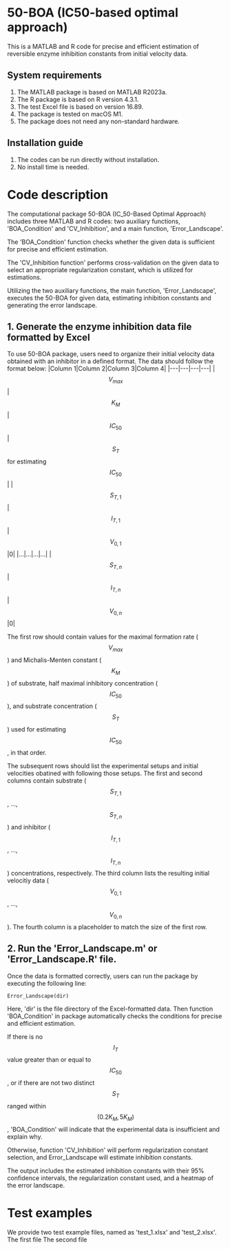 # 50-BOA (IC50-based optimal approach)
This is a MATLAB and R code for precise and efficient estimation of reversible enzyme inhibition constants from initial velocity data.
## System requirements
1. The MATLAB package is based on MATLAB R2023a.
2. The R package is based on R version 4.3.1.
3. The test Excel file is based on version 16.89.
4. The package is tested on macOS M1.
5. The package does not need any non-standard hardware.
## Installation guide
1. The codes can be run directly without installation.
2. No install time is needed.
# Code description
The computational package 50-BOA (IC_50-Based Optimal Approach) includes three MATLAB and R codes: two auxiliary functions, 'BOA_Condition' and 'CV_Inhibition', and a main function, 'Error_Landscape'.

The 'BOA_Condition' function checks whether the given data is sufficient for precise and efficient estimation.

The 'CV_Inhibition function' performs cross-validation on the given data to select an appropriate regularization constant, which is utilized for estimations. 

Utilizing the two auxiliary functions, the main function, 'Error_Landscape', executes the 50-BOA for given data, estimating inhibition constants and generating the error landscape.

## 1. Generate the enzyme inhibition data file formatted by Excel
To use 50-BOA package, users need to organize their initial velocity data obtained with an inhibitor in a defined format. The data should follow the format below:
|Column 1|Column 2|Column 3|Column 4|
|---|---|---|---|
|$$V_{max}$$|$$K_{M}$$|$$IC_{50}$$|$$S_T$$ for estimating $$IC_{50}$$|
|$$S_{T,1}$$|$$I_{T,1}$$|$$V_{0,1}$$|0|
|...|...|...|...|
|$$S_{T,n}$$|$$I_{T,n}$$|$$V_{0,n}$$|0|

The first row should contain values for the maximal formation rate ($$V_{max}$$) and Michalis-Menten constant ($$K_M$$) of substrate, half maximal inhibitory concentration ($$IC_{50}$$), and substrate concentration ($$S_T$$) used for estimating $$IC_{50}$$, in that order.

The subsequent rows should list the experimental setups and initial velocities obatined with following those setups. The first and second columns contain substrate ($$S_{T,1}$$, ..., $$S_{T,n}$$) and inhibitor ($$I_{T,1}$$, ..., $$I_{T,n}$$) concentrations, respectively. The third column lists the resulting initial velocitiy data ($$V_{0,1}$$, ..., $$V_{0,n}$$). The fourth column is a placeholder to match the size of the first row.
## 2. Run the 'Error_Landscape.m' or 'Error_Landscape.R' file.
Once the data is formatted correctly, users can run the package by executing the following line:

    Error_Landscape(dir)
Here, 'dir' is the file directory of the Excel-formatted data. Then function 'BOA_Condition' in package automatically checks the conditions for precise and efficient estimation.

If there is no $$I_T$$ value greater than or equal to $$IC_{50}$$, or if there are not two distinct $$S_T$$ ranged within $$(0.2K_M, 5K_M)$$, 'BOA_Condition' will indicate that the experimental data is insufficient and explain why.

Otherwise, function 'CV_Inhibition' will perform regularization constant selection, and Error_Landscape will estimate inhibition constants.

The output includes the estimated inhibition constants with their 95% confidence intervals, the regularization constant used, and a heatmap of the error landscape.


# Test examples
We provide two test example files, named as 'test_1.xlsx' and 'test_2.xlsx'.
The first file
The second file
